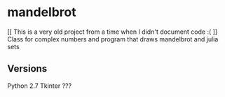 # mandelbrot

[[ This is a very old project from a time when I didn't document code :( ]]
Class for complex numbers and program that draws mandelbrot and julia sets 

## Versions
Python 2.7
Tkinter ???